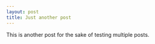 ```yaml
---
layout: post
title: Just another post
---
```


This is another post for the sake of testing multiple posts.